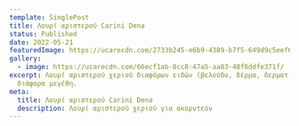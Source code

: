 ```yaml
---
template: SinglePost
title: Λουρί αριστερού Carini Dena
status: Published
date: 2022-05-21
featuredImage: https://ucarecdn.com/2733b245-e6b9-4389-b7f5-649d9c5eef64/
gallery:
  - image: https://ucarecdn.com/66ecf1ab-8cc8-47a5-aa83-48f6ddfe371f/
excerpt: Λουρί αριστερού χεριού διαφόρων ειδών (βελούδο, δέρμα, δερματίνη) σε
  διάφορα μεγέθη.
meta:
  title: Λουρί αριστερού Carini Dena
  description: Λουρί αριστερού χεριού για ακορντεόν
---
```

